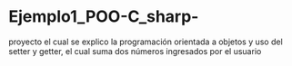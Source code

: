 # Ejemplo1_POO-C_sharp-
proyecto el cual se explico la programación orientada a objetos y uso del setter y getter, el cual suma dos números ingresados por el usuario

